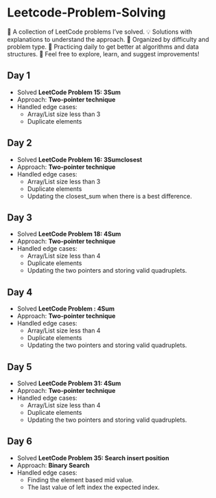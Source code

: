 # Leetcode-Problem-Solving
📝 A collection of LeetCode problems I’ve solved. 💡 Solutions with explanations to understand the approach. 🚀 Organized by difficulty and problem type. 🎯 Practicing daily to get better at algorithms and data structures. 🔗 Feel free to explore, learn, and suggest improvements!

## Day 1  
- Solved **LeetCode Problem 15: 3Sum**  
- Approach: **Two-pointer technique**  
- Handled edge cases:  
  - Array/List size less than 3  
  - Duplicate elements  

## Day 2
- Solved **LeetCode Problem 16: 3Sumclosest**  
- Approach: **Two-pointer technique**  
- Handled edge cases:  
  - Array/List size less than 3  
  - Duplicate elements
  - Updating the closest_sum when there is a best difference.

## Day 3
- Solved **LeetCode Problem 18: 4Sum**  
- Approach: **Two-pointer technique**  
- Handled edge cases:  
  - Array/List size less than 4  
  - Duplicate elements
  - Updating the two pointers and storing valid quadruplets.

## Day 4
- Solved **LeetCode Problem : 4Sum**  
- Approach: **Two-pointer technique**  
- Handled edge cases:  
  - Array/List size less than 4  
  - Duplicate elements
  - Updating the two pointers and storing valid quadruplets.

## Day 5
- Solved **LeetCode Problem 31: 4Sum**  
- Approach: **Two-pointer technique**  
- Handled edge cases:  
  - Array/List size less than 4  
  - Duplicate elements
  - Updating the two pointers and storing valid quadruplets.

## Day 6
- Solved **LeetCode Problem 35: Search insert position**  
- Approach: **Binary Search**  
- Handled edge cases:   
  - Finding the element based mid value.
  - The last value of left index the expected index.

